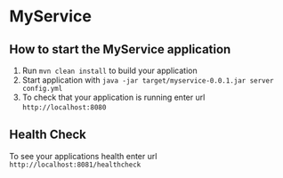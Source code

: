 # MyService

How to start the MyService application
---

1. Run `mvn clean install` to build your application
1. Start application with `java -jar target/myservice-0.0.1.jar server config.yml`
1. To check that your application is running enter url `http://localhost:8080`

Health Check
---

To see your applications health enter url `http://localhost:8081/healthcheck`
